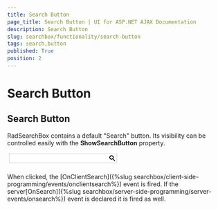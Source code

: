 ```yaml
---
title: Search Button
page_title: Search Button | UI for ASP.NET AJAX Documentation
description: Search Button
slug: searchbox/functionality/search-button
tags: search,button
published: True
position: 2
---
```


# Search Button



## Search Button

RadSearchBox contains a default "Search" button. Its visibility can be controlled easily with the __ShowSearchButton__ property.

![searchbox autocomplete false with search button](images/searchbox_autocomplete_false_with_search_button.png)

When clicked, the [OnClientSearch]({%slug searchbox/client-side-programming/events/onclientsearch%}) event is fired. If the server[OnSearch]({%slug searchbox/server-side-programming/server-events/onsearch%}) event is declared it is fired as well.
